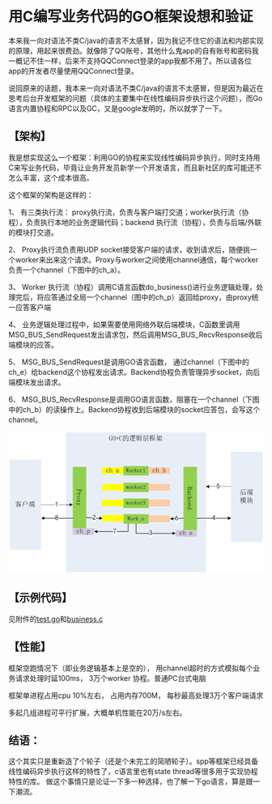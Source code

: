 # 用C编写业务代码的GO框架设想和验证 #

本来我一向对语法不类C/java的语言不太感冒，因为我记不住它的语法和内部实现的原理，用起来很费劲。就像除了QQ账号，其他什么鬼app的自有账号和密码我一概记不住一样，后来不支持QQConnect登录的app我都不用了。所以请各位app的开发者尽量使用QQConnect登录。

说回原来的话题，我本来一向对语法不类C/java的语言不太感冒，但是因为最近在思考后台开发框架的问题（具体的主要集中在线性编码异步执行这个问题），而Go语言内置协程和RPC以及GC，又是google发明的，所以就学了一下。

## 【架构】 ##

我是想实现这么一个框架：利用GO的协程来实现线性编码异步执行，同时支持用C来写业务代码，毕竟让业务开发员新学一个开发语言，而且新社区的库可能还不怎么丰富，这个成本很高。

这个框架的架构是这样的：

1、              有三类执行流： proxy执行流，负责与客户端打交道；worker执行流（协程），负责执行本地的业务逻辑代码；backend 执行流（协程），负责与后端/外联的模块打交道。

2、              Proxy执行流负责用UDP socket接受客户端的请求，收到请求后，随便挑一个worker来出来这个请求。Proxy与worker之间使用channel通信，每个worker负责一个channel（下图中的ch_a）。

3、              Worker 执行流（协程）调用C语言函数do_business()进行业务逻辑处理，处理完后，将应答通过全局一个channel（图中的ch_p）返回给proxy，由proxy统一应答客户端

4、              业务逻辑处理过程中，如果需要使用网络外联后端模块，C函数里调用MSG_BUS_SendRequest发出请求包，然后调用MSG_BUS_RecvResponse收后端模块的应答。

5、              MSG_BUS_SendRequest是调用GO语言函数， 通过channel（下图中的 ch_e）给backend这个协程发出请求。Backend协程负责管理异步socket，向后端模块发出请求。

6、              MSG_BUS_RecvResponse是调用GO语言函数，阻塞在一个channel（下图中的ch_b）的读操作上。Backend协程收到后端模块的socket应答包，会写这个channel。

 ![框架图](img/c_in_GO/c_in_GO_1.jpg)



## 【示例代码】 ##

见附件的[test.go](code/c_in_GO/test.go)和[business.c](code/c_in_GO/business.c)

## 【性能】 ##

框架空跑情况下（即业务逻辑基本上是空的）， 用channel超时的方式模拟每个业务请求处理时延100ms， 3万个worker 协程。普通PC台式电脑

框架单进程占用cpu 10%左右， 占用内存700M， 每秒最高处理3万个客户端请求

多起几组进程可平行扩展，大概单机性能在20万/s左右。

## 结语： ##
这个其实只是重新造了个轮子（还是个未完工的简陋轮子）。spp等框架已经具备线性编码异步执行这样的特性了，c语言里也有state thread等很多用于实现协程特性的库。 做这个事情只是论证一下多一种选择，也了解一下go语言，算是跟一下潮流。
